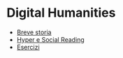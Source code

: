 # Digital Humanities



* [Breve storia](close-reading.md)
* [Hyper e Social Reading](../close-reading-1/prism-part-one.md)
* [Esercizi](../close-reading-1/exercises.md)
